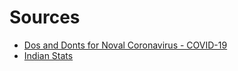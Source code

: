 # Sources
- [Dos and Donts for Noval Coronavirus - COVID-19](https://dot.gov.in/whatsnew/dos-and-donts-noval-coronavirus-covid-19)
- [Indian Stats](https://www.mohfw.gov.in/)